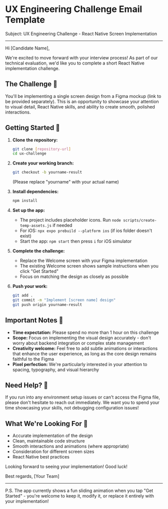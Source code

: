 # UX Engineering Challenge Email Template

Subject: UX Engineering Challenge - React Native Screen Implementation

---

Hi [Candidate Name],

We're excited to move forward with your interview process! As part of our technical evaluation, we'd like you to complete a short React Native implementation challenge.

## The Challenge 🎨

You'll be implementing a single screen design from a Figma mockup (link to be provided separately). This is an opportunity to showcase your attention to visual detail, React Native skills, and ability to create smooth, polished interactions.

## Getting Started 🚀

1. **Clone the repository:**
   ```bash
   git clone [repository-url]
   cd ux-challenge
   ```

2. **Create your working branch:**
   ```bash
   git checkout -b yourname-result
   ```
   (Please replace "yourname" with your actual name)

3. **Install dependencies:**
   ```bash
   npm install
   ```

4. **Set up the app:**
   - The project includes placeholder icons. Run `node scripts/create-temp-assets.js` if needed
   - For iOS: `npx expo prebuild --platform ios` (if ios folder doesn't exist)
   - Start the app: `npm start` then press `i` for iOS simulator

5. **Complete the challenge:**
   - Replace the Welcome screen with your Figma implementation
   - The existing Welcome screen shows sample instructions when you click "Get Started"
   - Focus on matching the design as closely as possible

6. **Push your work:**
   ```bash
   git add .
   git commit -m "Implement [screen name] design"
   git push origin yourname-result
   ```

## Important Notes 📝

- **Time expectation:** Please spend no more than 1 hour on this challenge
- **Scope:** Focus on implementing the visual design accurately - don't worry about backend integration or complex state management
- **Creativity welcome:** Feel free to add subtle animations or interactions that enhance the user experience, as long as the core design remains faithful to the Figma
- **Pixel perfection:** We're particularly interested in your attention to spacing, typography, and visual hierarchy

## Need Help? 🤝

If you run into any environment setup issues or can't access the Figma file, please don't hesitate to reach out immediately. We want you to spend your time showcasing your skills, not debugging configuration issues!

## What We're Looking For 👀

- Accurate implementation of the design
- Clean, maintainable code structure
- Smooth interactions and animations (where appropriate)
- Consideration for different screen sizes
- React Native best practices

Looking forward to seeing your implementation! Good luck!

Best regards,
[Your Team]

---

P.S. The app currently shows a fun sliding animation when you tap "Get Started" - you're welcome to keep it, modify it, or replace it entirely with your implementation!